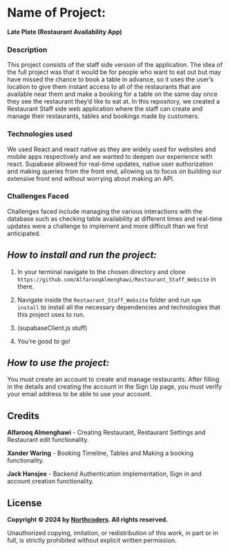 # Name of Project:

**Late Plate (Restaurant Availability App)**

### Description

This project consists of the staff side version of the application. The idea of the full project was that it would be for people who want to eat out but may have missed the chance to book a table in advance, so it uses the user’s location to give them instant access to all of the restaurants that are available near them and make a booking for a table on the same day once they see the restaurant they’d like to eat at. In this repository, we created a Restaurant Staff side web application where the staff can create and manage their restaurants, tables and bookings made by customers.

### Technologies used

We used React and react native as they are widely used for websites and mobile apps respectively and we wanted to deepen our experience with react. Supabase allowed for real-time updates, native user authorization and making queries from the front end, allowing us to focus on building our extensive front end without worrying about making an API.

### Challenges Faced

Challenges faced include managing the various interactions with the database such as checking table availability at different times and real-time updates were a challenge to implement and more difficult than we first anticipated.

## _How to install and run the project:_

1. In your terminal navigate to the chosen directory and clone `https://github.com/AlfarooqAlmenghawi/Restaurant_Staff_Website` in there.

2. Navigate inside the `Restaurant_Staff_Website` folder and run `npm install` to install all the necessary dependencies and technologies that this project uses to run.

3. (supabaseClient.js stuff)

4. You're good to go!

## _How to use the project:_

You must create an account to create and manage restaurants. After filling in the details and creating the account in the Sign Up page, you must verify your email address to be able to use your account.

## Credits

**Alfarooq Almenghawi** - Creating Restaurant, Restaurant Settings and Restaurant edit functionality.

**Xander Waring** - Booking Timeline, Tables and Making a booking functionality.

**Jack Hansjee** - Backend Authentication implementation, Sign in and account creation functionality.

## License

**Copyright © 2024 by [Northcoders](https://northcoders.com/). All rights reserved.**

Unauthorized copying, imitation, or redistribution of this work, in part or in full, is strictly prohibited without explicit written permission.
